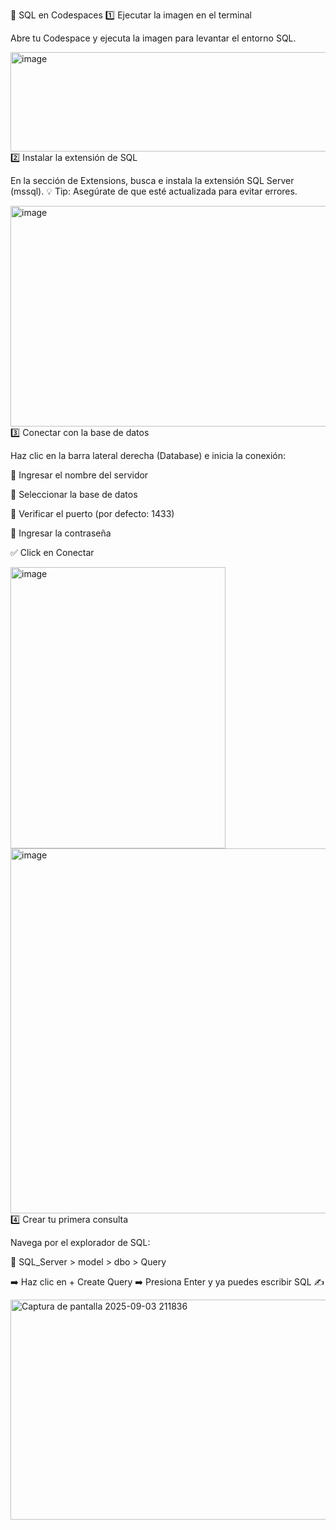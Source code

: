 🚀 SQL en Codespaces
1️⃣ Ejecutar la imagen en el terminal

Abre tu Codespace y ejecuta la imagen para levantar el entorno SQL.

<img width="1329" height="159" alt="image" src="https://github.com/user-attachments/assets/a480e9e1-78b2-485b-b936-2db623819f6f" />
2️⃣ Instalar la extensión de SQL

En la sección de Extensions, busca e instala la extensión SQL Server (mssql).
💡 Tip: Asegúrate de que esté actualizada para evitar errores.

<img width="987" height="353" alt="image" src="https://github.com/user-attachments/assets/47bbc142-027b-4e5c-9724-d0f4a17ce9f1" />
3️⃣ Conectar con la base de datos

Haz clic en la barra lateral derecha (Database) e inicia la conexión:

📝 Ingresar el nombre del servidor

📂 Seleccionar la base de datos

🔌 Verificar el puerto (por defecto: 1433)

🔑 Ingresar la contraseña

✅ Click en Conectar

<img width="344" height="450" alt="image" src="https://github.com/user-attachments/assets/ad28e508-27e5-4bbd-a7e2-8eaa0ee59dd5" /> <img width="928" height="584" alt="image" src="https://github.com/user-attachments/assets/11c2b5f1-78ec-433b-a52a-cd3c6d9c9938" />
4️⃣ Crear tu primera consulta

Navega por el explorador de SQL:

📍 SQL_Server > model > dbo > Query

➡️ Haz clic en + Create Query
➡️ Presiona Enter y ya puedes escribir SQL ✍️

<img width="625" height="352" alt="Captura de pantalla 2025-09-03 211836" src="https://github.com/user-attachments/assets/4c29e7f0-e6d3-472c-b4b4-5ade083a279e" />
